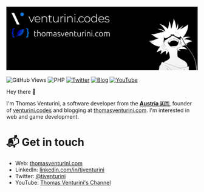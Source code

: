 [![Thomas Ventuirni - venturini.codes](./images/header.jpeg)](https://thomasventurini.com)

![GitHub Views](https://komarev.com/ghpvc/?username=tjventurini&color=0088cc)
![PHP](https://img.shields.io/badge/PHP-Professional-0088cc?logo=php)
[![Twitter](https://img.shields.io/badge/Twitter-Follow%20me-0088cc?logo=twitter)](https://thomasventurini.com)
[![Blog](https://img.shields.io/badge/Blog-Read-0088cc)](https://thomasventurini.com)
[![YouTube](https://img.shields.io/badge/YouTube-Follow%20me-0088cc?logo=youtube)](https://www.youtube.com/channel/UChUOhfzTGv3vE6B9tJ6g9Eg)

Hey there 👋

I'm Thomas Venturini, a software developer from the **[Austria 🇦🇹](https://en.wikipedia.org/wiki/Austria)**, founder of [venturini.codes](https://venturini.codes) and blogging at [thomasventurini.com](https://thomasventurini.com). I'm interested in web and game development.

# 📬 Get in touch

* Web: [thomasventurini.com](https://thomasventurini.com)
* LinkedIn: [linkedin.com/in/tjventurini](https://www.linkedin.com/in/tjventurini/)
* Twitter: [@tjventurini](https://twitter.com/tjventurini)
* YouTube: [Thomas Venturini's Channel](https://www.youtube.com/channel/UChUOhfzTGv3vE6B9tJ6g9Eg)